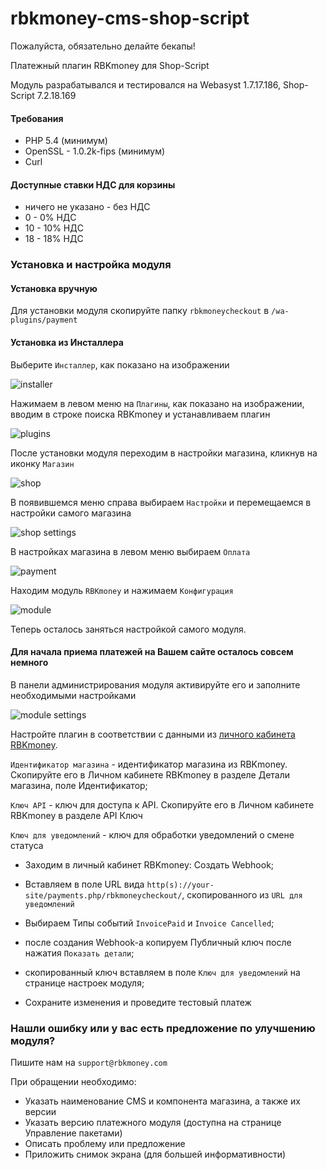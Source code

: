 # rbkmoney-cms-shop-script


Пожалуйста, обязательно делайте бекапы!

Платежный плагин RBKmoney для Shop-Script

Модуль разрабатывался и тестировался на Webasyst 1.7.17.186, Shop-Script 7.2.18.169


#### Требования

- PHP 5.4 (минимум)
- OpenSSL - 1.0.2k-fips (минимум)
- Curl


#### Доступные ставки НДС для корзины

- ничего не указано - без НДС
- 0 - 0% НДС
- 10 - 10% НДС
- 18 - 18% НДС


### Установка и настройка модуля

#### Установка вручную

Для установки модуля скопируйте папку `rbkmoneycheckout` в `/wa-plugins/payment`


#### Установка из Инсталлера

Выберите `Инсталлер`, как показано на изображении

![installer](images/installer.png)

Нажимаем в левом меню на `Плагины`, как показано на изображении, вводим в строке поиска RBKmoney и устанавливаем плагин

![plugins](images/plugins.png)


После установки модуля переходим в настройки магазина, кликнув на иконку `Магазин`

![shop](images/shop.png)


В появившемся меню справа выбираем `Настройки` и перемещаемся в настройки самого магазина

![shop settings](images/shop_settings.png)


В настройках магазина в левом меню выбираем `Оплата`

![payment](images/payment.png)


Находим модуль `RBKmoney` и нажимаем `Конфигурация`

![module](images/module.png)


Теперь осталось заняться настройкой самого модуля.


#### Для начала приема платежей на Вашем сайте осталось совсем немного

В панели администрирования модуля активируйте его и заполните необходимыми настройками

![module settings](images/module_settings.png)


Настройте плагин в соответствии с данными из [личного кабинета RBKmoney](https://dashboard.rbk.money).

`Идентификатор магазина` - идентификатор магазина из RBKmoney. Скопируйте его в Личном кабинете RBKmoney в разделе Детали магазина, поле Идентификатор;

`Ключ API` - ключ для доступа к API. Скопируйте его в Личном кабинете RBKmoney в разделе API Ключ

`Ключ для уведомлений` - ключ для обработки уведомлений о смене статуса

- Заходим в личный кабинет RBKmoney: Создать Webhook;
- Вставляем в поле URL вида `http(s)://your-site/payments.php/rbkmoneycheckout/`, скопированного из `URL для уведомлений`
- Выбираем Типы событий `InvoicePaid` и `Invoice Canсelled`;
- после создания Webhook-а копируем Публичный ключ после нажатия `Показать детали`;
- скопированный ключ вставляем в поле `Ключ для уведомлений` на странице настроек модуля;


- Сохраните изменения и проведите тестовый платеж


### Нашли ошибку или у вас есть предложение по улучшению модуля?

Пишите нам на `support@rbkmoney.com`

При обращении необходимо:

- Указать наименование CMS и компонента магазина, а также их версии
- Указать версию платежного модуля (доступна на странице Управление пакетами)
- Описать проблему или предложение
- Приложить снимок экрана (для большей информативности)
